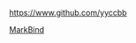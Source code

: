 
<!-- Give link to your github home page -->
<span id="github">https://www.github.com/yyccbb</span>

<!-- [CS3281: Give your NUS-OSS project][CS3282: give your internal and external projects related to the module] -->
<span id="projects">[MarkBind](https://github.com/MarkBind/markbind)</span>
